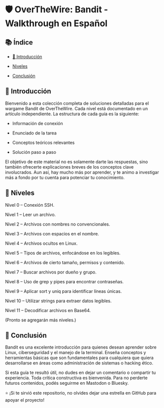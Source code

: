 # 🛡️ OverTheWire: Bandit - Walkthrough en Español

## 📚 Índice

* [📖 Introducción](#Introducción)


* [Niveles](#niveles)


* [Conclusión](conclusión)

## 📖 Introducción

Bienvenido a esta colección completa de soluciones detalladas para el wargame Bandit de OverTheWire. Cada nivel está documentado en un artículo independiente. La estructura de cada guía es la siguiente:

* Información de conexión

* Enunciado de la tarea

* Conceptos teóricos relevantes

* Solución paso a paso

El objetivo de este material no es solamente darte las respuestas, sino también ofrecerte explicaciones breves de los conceptos clave involucrados. Aun así, hay mucho más por aprender, y te animo a investigar más a fondo por tu cuenta para potenciar tu conocimiento.

## 🚀 Niveles

Nivel 0 – Conexión SSH.

Nivel 1 – Leer un archivo.

Nivel 2 – Archivos con nombres no convencionales.

Nivel 3 – Archivos con espacios en el nombre.

Nivel 4 – Archivos ocultos en Linux.

Nivel 5 – Tipos de archivos, enfocándose en los legibles.

Nivel 6 – Archivos de cierto tamaño, permisos y contenido.

Nivel 7 – Buscar archivos por dueño y grupo.

Nivel 8 – Uso de grep y pipes para encontrar contraseñas.

Nivel 9 – Aplicar sort y uniq para identificar líneas únicas.

Nivel 10 – Utilizar strings para extraer datos legibles.

Nivel 11 – Decodificar archivos en Base64.

(Pronto se agregarán más niveles.)

## 🎯 Conclusión

Bandit es una excelente introducción para quienes desean aprender sobre Linux, ciberseguridad y el manejo de la terminal. Enseña conceptos y herramientas básicas que son fundamentales para cualquiera que quiera desarrollarse en áreas como administración de sistemas o hacking ético.

Si esta guía te resultó útil, no dudes en dejar un comentario o compartir tu experiencia. Toda crítica constructiva es bienvenida. Para no perderte futuros contenidos, podés seguirme en Mastodon o Bluesky.

⭐ ¡Si te sirvió este repositorio, no olvides dejar una estrella en GitHub para apoyar el proyecto!



